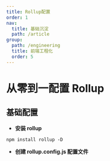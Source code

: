 ```yaml
---
title: Rollup配置
order: 1
nav:
  title: 基础沉淀
  path: /article
group:
  path: /engineering
  title: 前端工程化
  order: 5
---
```


# 从零到一配置 Rollup

## 基础配置

- **安装 rollup**

```
npm install rollup -D
```

- **创建 rollup.config.js 配置文件**
